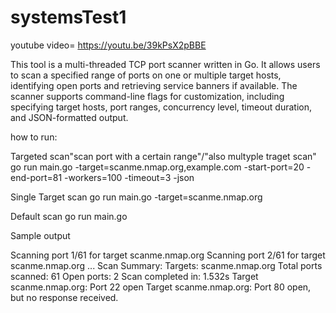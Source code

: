 # systemsTest1
youtube video=    https://youtu.be/39kPsX2pBBE

This tool is a multi-threaded TCP port scanner written in Go. It allows users to scan a specified range of ports on one or multiple target hosts, identifying open ports and retrieving service banners if available. The scanner supports command-line flags for customization, including specifying target hosts, port ranges, concurrency level, timeout duration, and JSON-formatted output.

how to run:

Targeted scan"scan port with a certain range"/"also multyple traget scan"
    go run main.go -target=scanme.nmap.org,example.com -start-port=20 -end-port=81 -workers=100 -timeout=3 -json   

Single Target scan
    go run main.go -target=scanme.nmap.org

Default scan
    go run main.go 

Sample output

Scanning port 1/61 for target scanme.nmap.org
Scanning port 2/61 for target scanme.nmap.org
...
Scan Summary:
Targets: scanme.nmap.org
Total ports scanned: 61
Open ports: 2
Scan completed in: 1.532s
Target scanme.nmap.org: Port 22 open
Target scanme.nmap.org: Port 80 open, but no response received.

